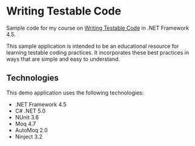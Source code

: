 # Writing Testable Code
Sample code for my course on [Writing Testable Code](https://pluralsight.pxf.io/testable-code) in .NET Framework 4.5.

This sample application is intended to be an educational resource for learning testable coding practices. It incorporates these best practices in ways that are simple and easy to understand.

## Technologies
This demo application uses the following technologies:
- .NET Framework 4.5
- C# .NET 5.0
- NUnit 3.6
- Moq 4.7
- AutoMoq 2.0
- Ninject 3.2 
